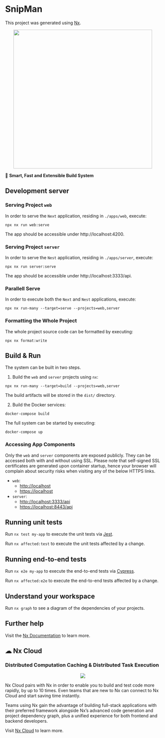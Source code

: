 # SnipMan

This project was generated using [Nx](https://nx.dev).

<p style="text-align: center;"><img src="https://raw.githubusercontent.com/nrwl/nx/master/images/nx-logo.png" width="450"></p>

🔎 **Smart, Fast and Extensible Build System**

## Development server

### Serving Project `web`

In order to serve the `Next` application, residing in `./apps/web`, execute:

```shell
npx nx run web:serve
```

The app should be accessible under http://localhost:4200.

### Serving Project `server`

In order to serve the `Nest` application, residing in `./apps/server`, execute:

```shell
npx nx run server:serve
```

The app should be accessible under http://localhost:3333/api.

### Parallell Serve

In order to execute both the `Next` and `Nest` applications, execute:

```shell
npx nx run-many --target=serve --projects=web,server
```

### Formatting the Whole Project

The whole project source code can be formatted by executing:

```shell
npx nx format:write
```

## Build & Run

The system can be built in two steps.

1. Build the `web` and `server` projects using `nx`:

```shell
npx nx run-many --target=build --projects=web,server
```

The build artifacts will be stored in the `dist/` directory.

2. Build the Docker services:

```shell
docker-compose build
```

The full system can be started by executing:

```shell
docker-compose up
```

### Accessing App Components

Only the `web` and `server` components are exposed publicly. They can be accessed both with and without using SSL. Please note that self-signed SSL certificates are generated upon container startup, hence your browser will complain about security risks when visiting any of the below HTTPS links.

- `web`:
  - [http://localhost](http://localhost)
  - [https://localhost](https://localhost)
- `server`:
  - [http://localhost:3333/api](http://localhost:3333/api)
  - [https://localhost:8443/api](https://localhost:8443/api)

## Running unit tests

Run `nx test my-app` to execute the unit tests via [Jest](https://jestjs.io).

Run `nx affected:test` to execute the unit tests affected by a change.

## Running end-to-end tests

Run `nx e2e my-app` to execute the end-to-end tests via [Cypress](https://www.cypress.io).

Run `nx affected:e2e` to execute the end-to-end tests affected by a change.

## Understand your workspace

Run `nx graph` to see a diagram of the dependencies of your projects.

## Further help

Visit the [Nx Documentation](https://nx.dev) to learn more.

## ☁ Nx Cloud

### Distributed Computation Caching & Distributed Task Execution

<p style="text-align: center;"><img src="https://raw.githubusercontent.com/nrwl/nx/master/images/nx-cloud-card.png"></p>

Nx Cloud pairs with Nx in order to enable you to build and test code more rapidly, by up to 10 times. Even teams that are new to Nx can connect to Nx Cloud and start saving time instantly.

Teams using Nx gain the advantage of building full-stack applications with their preferred framework alongside Nx’s advanced code generation and project dependency graph, plus a unified experience for both frontend and backend developers.

Visit [Nx Cloud](https://nx.app/) to learn more.
